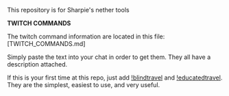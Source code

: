 This repository is for Sharpie's nether tools

**TWITCH COMMANDS**

The twitch command information are located in this file: [TWITCH_COMMANDS.md]

Simply paste the text into your chat in order to get them. They all have a description attached.

If this is your first time at this repo, just add [!blindtravel](commands/!blindtravel) and [!educatedtravel](commands/!educatedtravel). They are the simplest, easiest to use, and very useful.